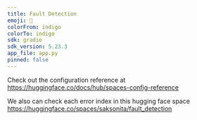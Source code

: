 ```yaml
---
title: Fault Detection
emoji: 🐠
colorFrom: indigo
colorTo: indigo
sdk: gradio
sdk_version: 5.23.3
app_file: app.py
pinned: false
---
```


Check out the configuration reference at https://huggingface.co/docs/hub/spaces-config-reference

We also can check each error index in this hugging face space 
https://huggingface.co/spaces/saksonita/fault_detection
